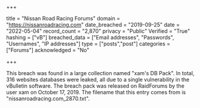 +++

title = "Nissan Road Racing Forums"
domain = "https://nissanroadracing.com"
date_breached = "2019-09-25"
date = "2022-05-04"
record_count = "2,870"
privacy = "Public"
Verified = "True"
hashing = ["vB"]
breached_data = ["Email addresses", "Passwords", "Usernames", "IP addresses"]
type = ["posts","post"]
categories = ["Forums"]
acknowledged = "No"


+++


This breach was found in a large collection named "xam's DB Pack". In total, 316 websites databases were leaked, all due to a single vulnerability in the vBulletin software. The breach pack was released on RaidForums by the user xam on October 17, 2019. The filename that this entry comes from is "nissanroadracing.com_2870.txt".

